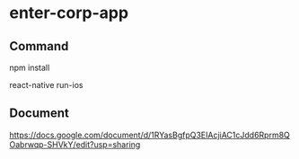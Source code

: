 # enter-corp-app

<h2>Command</h2>

npm install

react-native run-ios

<h2>Document</h2>

<a>https://docs.google.com/document/d/1RYasBgfpQ3EIAcjiAC1cJdd6Rprm8QOabrwqp-SHVkY/edit?usp=sharing</a>
